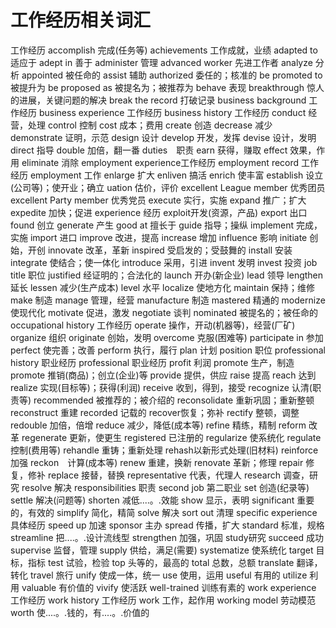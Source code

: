 # 工作经历相关词汇

工作经历
accomplish 完成(任务等)
achievements 工作成就，业绩
adapted to 适应于
adept in 善于
administer 管理
advanced worker 先进工作者
analyze 分析
appointed 被任命的
assist 辅助
authorized 委任的；核准的
be promoted to 被提升为
be proposed as 被提名为；被推荐为
behave 表现
breakthrough 惊人的进展，关键问题的解决
break the record 打破记录
business background 工作经历
business experience 工作经历
business history 工作经历
conduct 经营，处理
control 控制
cost 成本；费用
create 创造
decrease 减少
demonstrate 证明，示范
design 设计
develop 开发，发挥
devise 设计，发明
direct 指导
double 加倍，翻一番
duties　职责
earn 获得，赚取
effect 效果，作用
eliminate 消除
employment experience工作经历
employment record 工作经历
employment 工作
enlarge 扩大
enliven 搞活
enrich 使丰富
establish 设立(公司等)；使开业；确立
uation 估价，评价
excellent League member 优秀团员
excellent Party member 优秀党员
execute 实行，实施
expand 推广；扩大
expedite 加快；促进
experience 经历
exploit开发(资源，产品)
export 出口
found 创立
generate 产生
good at 擅长于
guide 指导；操纵
implement 完成，实施
import 进口
improve 改进，提高
increase 增加
influence 影响
initiate 创始，开创
innovate 改革，革新
inspired 受启发的；受鼓舞的
install 安装
integrate 使结合；使一体化
introduce 采用，引进
invent 发明
invest 投资
job title 职位
justified 经证明的；合法化的
launch 开办(新企业)
lead 领导
lengthen 延长
lessen 减少(生产成本)
level 水平
localize 使地方化
maintain 保持；维修
make 制造
manage 管理，经营
manufacture 制造
mastered 精通的
modernize 使现代化
motivate 促进，激发
negotiate 谈判
nominated 被提名的；被任命的
occupational history 工作经历
operate 操作，开动(机器等)，经营(厂矿)
organize 组织
originate 创始，发明
overcome 克服(困难等)
participate in 参加
perfect 使完善；改善
perform 执行，履行
plan 计划
position 职位
professional history 职业经历
professional 职业经历
profit 利润
promote 生产，制造
promote 推销(商品)；创立(企业)等
provide 提供，供应
raise 提高
reach 达到
realize 实现(目标等)；获得(利润)
receive 收到，得到，接受
recognize 认清(职责等)
recommended 被推荐的；被介绍的
reconsolidate 重新巩固；重新整顿
reconstruct 重建
recorded 记载的
recover恢复；弥补
rectify 整顿，调整
redouble 加倍，倍增
reduce 减少，降低(成本等)
refine 精练，精制
reform 改革
regenerate 更新，使更生
registered 已注册的
regularize 使系统化
regulate 控制(费用等)
rehandle 重铸；重新处理
rehash以新形式处理(旧材料)
reinforce 加强
reckon　计算(成本等)
renew 重建，换新
renovate 革新；修理
repair 修复，修补
replace 接替，替换
representative 代表，代理人
research 调查，研究
resolve 解决
responsibilities 职责
second job 第二职业
set 创造(纪录等)
settle 解决(问题等)
shorten 减低....。.效能
show 显示，表明
significant 重要的，有效的
simplify 简化，精简
solve 解决
sort out 清理
specific experience 具体经历
speed up 加速
sponsor 主办
spread 传播，扩大
standard 标准，规格
streamline 把....。.设计流线型
strengthen 加强，巩固
study研究
succeed 成功
supervise 监督，管理
supply 供给，满足(需要)
systematize 使系统化
target 目标，指标
test 试验，检验
top 头等的，最高的
total 总数，总额
translate 翻译，转化
travel 旅行
unify 使成一体，统一
use 使用，运用
useful 有用的
utilize 利用
valuable 有价值的
vivify 使活跃
well-trained 训练有素的
work experience 工作经历
work history 工作经历
work 工作，起作用
working model 劳动模范
worth 使....。.钱的，有....。.价值的

